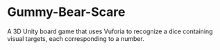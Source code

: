 # Gummy-Bear-Scare
A 3D Unity board game that uses Vuforia to recognize a dice containing visual targets, each corresponding to a number. 
